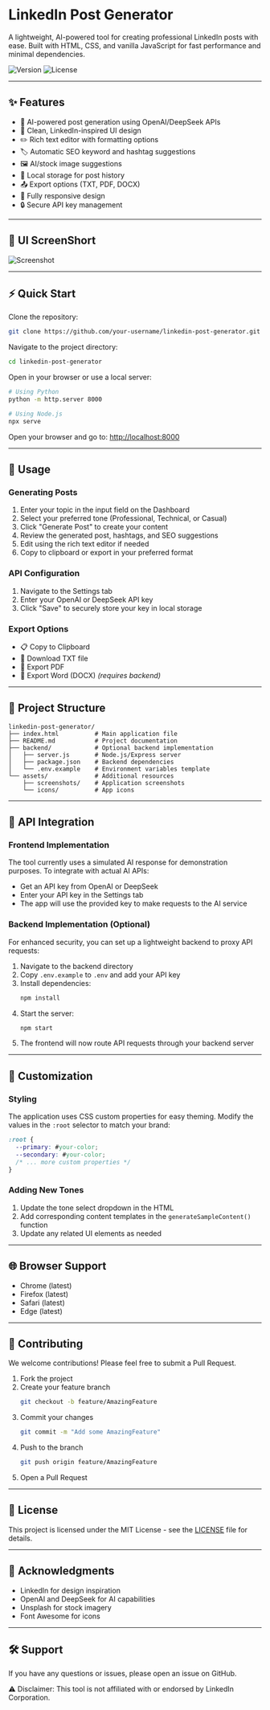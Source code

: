 # LinkedIn Post Generator

A lightweight, AI-powered tool for creating professional LinkedIn posts with ease. Built with HTML, CSS, and vanilla JavaScript for fast performance and minimal dependencies.

![Version](https://img.shields.io/badge/Version-1.0.0-blue.svg)
![License](https://img.shields.io/badge/License-MIT-green.svg)

---

## ✨ Features
- 🤖 AI-powered post generation using OpenAI/DeepSeek APIs
- 🎨 Clean, LinkedIn-inspired UI design
- ✏️ Rich text editor with formatting options
- 🏷️ Automatic SEO keyword and hashtag suggestions
- 🖼️ AI/stock image suggestions
- 💾 Local storage for post history
- 📤 Export options (TXT, PDF, DOCX)
- 📱 Fully responsive design
- 🔒 Secure API key management

---

## 🚀 UI ScreenShort

![Screenshot](https://via.placeholder.com/800x450.png?text=LinkedIn+Post+Generator+Screenshot)

---

## ⚡ Quick Start

Clone the repository:
```bash
git clone https://github.com/your-username/linkedin-post-generator.git
```

Navigate to the project directory:
```bash
cd linkedin-post-generator
```

Open in your browser or use a local server:
```bash
# Using Python
python -m http.server 8000

# Using Node.js
npx serve
```

Open your browser and go to: [http://localhost:8000](http://localhost:8000)

---

## 📝 Usage

### Generating Posts
1. Enter your topic in the input field on the Dashboard  
2. Select your preferred tone (Professional, Technical, or Casual)  
3. Click "Generate Post" to create your content  
4. Review the generated post, hashtags, and SEO suggestions  
5. Edit using the rich text editor if needed  
6. Copy to clipboard or export in your preferred format  

### API Configuration
1. Navigate to the Settings tab  
2. Enter your OpenAI or DeepSeek API key  
3. Click "Save" to securely store your key in local storage  

### Export Options
- 📋 Copy to Clipboard  
- 📝 Download TXT file  
- 📄 Export PDF  
- 📑 Export Word (DOCX) *(requires backend)*  

---

## 📂 Project Structure
```text
linkedin-post-generator/
├── index.html          # Main application file
├── README.md           # Project documentation
├── backend/            # Optional backend implementation
│   ├── server.js       # Node.js/Express server
│   ├── package.json    # Backend dependencies
│   └── .env.example    # Environment variables template
└── assets/             # Additional resources
    ├── screenshots/    # Application screenshots
    └── icons/          # App icons
```

---

## 🔌 API Integration

### Frontend Implementation
The tool currently uses a simulated AI response for demonstration purposes. To integrate with actual AI APIs:

- Get an API key from OpenAI or DeepSeek  
- Enter your API key in the Settings tab  
- The app will use the provided key to make requests to the AI service  

### Backend Implementation (Optional)
For enhanced security, you can set up a lightweight backend to proxy API requests:

1. Navigate to the backend directory  
2. Copy `.env.example` to `.env` and add your API key  
3. Install dependencies:  
   ```bash
   npm install
   ```
4. Start the server:  
   ```bash
   npm start
   ```
5. The frontend will now route API requests through your backend server  

---

## 🎨 Customization

### Styling
The application uses CSS custom properties for easy theming. Modify the values in the `:root` selector to match your brand:
```css
:root {
  --primary: #your-color;
  --secondary: #your-color;
  /* ... more custom properties */
}
```

### Adding New Tones
1. Update the tone select dropdown in the HTML  
2. Add corresponding content templates in the `generateSampleContent()` function  
3. Update any related UI elements as needed  

---

## 🌐 Browser Support
- Chrome (latest)  
- Firefox (latest)  
- Safari (latest)  
- Edge (latest)  

---

## 🤝 Contributing
We welcome contributions! Please feel free to submit a Pull Request.

1. Fork the project  
2. Create your feature branch  
   ```bash
   git checkout -b feature/AmazingFeature
   ```
3. Commit your changes  
   ```bash
   git commit -m "Add some AmazingFeature"
   ```
4. Push to the branch  
   ```bash
   git push origin feature/AmazingFeature
   ```
5. Open a Pull Request  

---

## 📜 License
This project is licensed under the MIT License - see the [LICENSE](LICENSE) file for details.

---

## 🙏 Acknowledgments
- LinkedIn for design inspiration  
- OpenAI and DeepSeek for AI capabilities  
- Unsplash for stock imagery  
- Font Awesome for icons  

---

## 🛠️ Support
If you have any questions or issues, please open an issue on GitHub.

⚠️ Disclaimer: This tool is not affiliated with or endorsed by LinkedIn Corporation.
